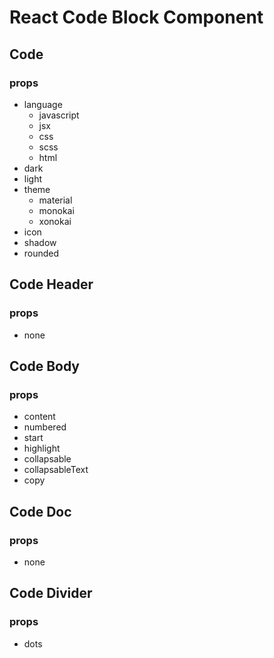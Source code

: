 # React Code Block Component

## Code

### props

- language
  - javascript
  - jsx
  - css
  - scss
  - html
- dark
- light
- theme
  - material
  - monokai
  - xonokai
- icon
- shadow
- rounded

## Code Header

### props

- none

## Code Body

### props

- content
- numbered
- start
- highlight
- collapsable
- collapsableText
- copy

## Code Doc

### props

- none

## Code Divider

### props

- dots
